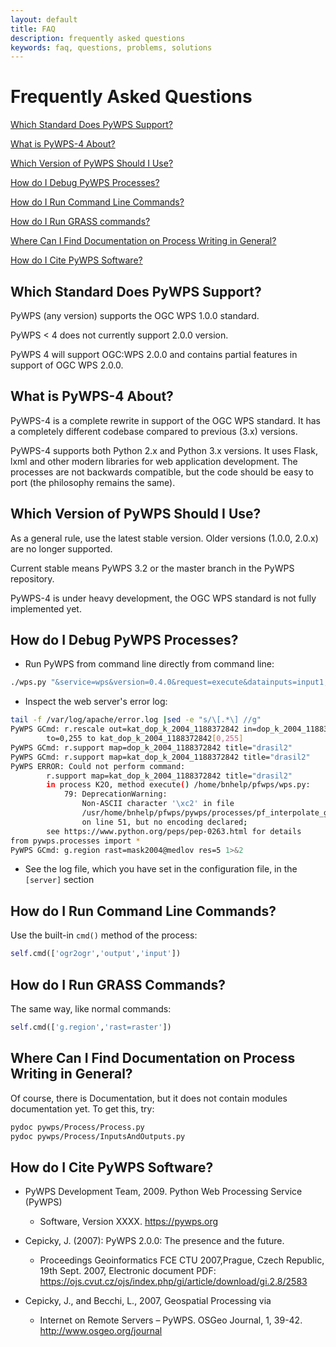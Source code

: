 ```yaml
---
layout: default
title: FAQ
description: frequently asked questions
keywords: faq, questions, problems, solutions
---
```


# Frequently Asked Questions

[Which Standard Does PyWPS Support?](#which-standard-does-pywps-support)

[What is PyWPS-4 About?](#what-is-pywps-4-about)

[Which Version of PyWPS Should I Use?](#which-version-of-pywps-should-i-use)

[How do I Debug PyWPS Processes?](#how-do-i-debug-pywps-processes)

[How do I Run Command Line Commands?](#how-do-i-run-command-line-commands)

[How do I Run GRASS commands?](#how-do-i-run-grass-commands)

[Where Can I Find Documentation on Process Writing in General?](#where-can-i-find-documentation-on-process-writing-in-general)

[How do I Cite PyWPS Software?](#how-do-i-cite-pywps-software)


## Which Standard Does PyWPS Support?

PyWPS (any version) supports the OGC WPS 1.0.0 standard.

PyWPS < 4 does not currently support 2.0.0 version.

PyWPS 4 will support OGC:WPS 2.0.0 and contains partial features in support of OGC WPS 2.0.0.

## What is PyWPS-4 About?

PyWPS-4 is a complete rewrite in support of the OGC WPS standard.  It has a completely different codebase compared to previous (3.x) versions.

PyWPS-4 supports both Python 2.x and Python 3.x versions.  It uses Flask, lxml and other modern libraries for web application development.  The processes are not backwards compatible, but the code should be easy to port (the philosophy remains the same).

## Which Version of PyWPS Should I Use?

As a general rule, use the latest stable version.  Older versions (1.0.0, 2.0.x) are no longer supported.

Current stable means PyWPS 3.2 or the master branch in the PyWPS repository.

PyWPS-4 is under heavy development, the OGC WPS standard is not fully implemented yet.

## How do I Debug PyWPS Processes?

- Run PyWPS from command line directly from command line:

```bash
./wps.py "&service=wps&version=0.4.0&request=execute&datainputs=input1,value1,input2,value2,..."
```

- Inspect the web server's error log:

```bash
tail -f /var/log/apache/error.log |sed -e "s/\[.*\] //g"
PyWPS GCmd: r.rescale out=kat_dop_k_2004_1188372842 in=dop_k_2004_1188372842\
        to=0,255 to kat_dop_k_2004_1188372842[0,255]
PyWPS GCmd: r.support map=dop_k_2004_1188372842 title="drasil2"
PyWPS GCmd: r.support map=kat_dop_k_2004_1188372842 title="drasil2"
PyWPS ERROR: Could not perform command:
        r.support map=kat_dop_k_2004_1188372842 title="drasil2"
        in process K2O, method execute() /home/bnhelp/pfwps/wps.py:
            79: DeprecationWarning:
                Non-ASCII character '\xc2' in file
                /usr/home/bnhelp/pfwps/pywps/processes/pf_interpolate_grass.py
                on line 51, but no encoding declared;
        see https://www.python.org/peps/pep-0263.html for details
from pywps.processes import *
PyWPS GCmd: g.region rast=mask2004@medlov res=5 1>&2
```

- See the log file, which you have set in the configuration file, in the `[server]` section

## How do I Run Command Line Commands?

Use the built-in `cmd()` method of the process:

```python
self.cmd(['ogr2ogr','output','input'])
```
## How do I Run GRASS Commands?

The same way, like normal commands:

```python
self.cmd(['g.region','rast=raster'])
```

## Where Can I Find Documentation on Process Writing in General?

Of course, there is Documentation, but it does not contain modules documentation yet. To get this, try:

```bash
pydoc pywps/Process/Process.py
pydoc pywps/Process/InputsAndOutputs.py
```

## How do I Cite PyWPS Software?

- PyWPS Development Team, 2009. Python Web Processing Service (PyWPS)
  - Software, Version XXXX. <https://pywps.org>

- Cepicky, J. (2007): PyWPS 2.0.0: The presence and the future.
  - Proceedings Geoinformatics FCE CTU 2007,Prague, Czech Republic, 19th Sept. 2007, Electronic document PDF: <https://ojs.cvut.cz/ojs/index.php/gi/article/download/gi.2.8/2583>

- Cepicky, J., and Becchi, L., 2007, Geospatial Processing via
  - Internet on Remote Servers – PyWPS. OSGeo Journal, 1, 39-42. <http://www.osgeo.org/journal>
